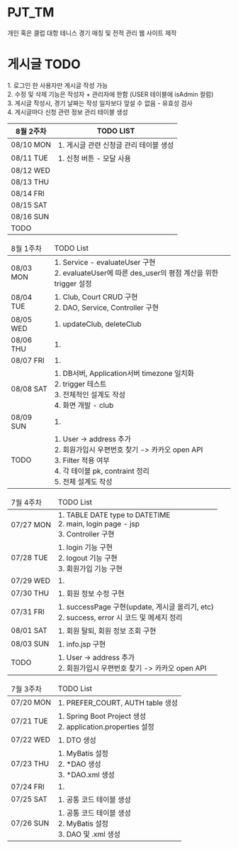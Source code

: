 # PJT_TM
개인 혹은 클럽 대항 테니스 경기 매칭 및 전적 관리 웹 사이트 제작

<h1> 게시글 TODO </h1>
<p>1. 로그인 한 사용자만 게시글 작성 가능<br/>
2. 수정 및 삭제 기능은 작성자 + 관리자에 한함 (USER 테이블에 isAdmin 컬럼)<br/>
3. 게시글 작성시, 경기 날짜는 작성 일자보다 앞설 수 없음 - 유효성 검사<br/>
4. 게시글마다 신청 관련 정보 관리 테이블 생성
</p>

<!-- 8월 2주차 -->
<table>
        <thead>
            <tr>
                <th>8월 2주차</th>
                <th>TODO LIST</th>
            </tr>
        </thead>
        <tbody>
            <tr>
                <td>08/10 MON</td>
                <td>
                    1. 게시글 관련 신청글 관리 테이블 생성
                </td>
            </tr>
            <tr>
                <td>08/11 TUE</td>
                <td>
                    1. 신청 버튼 - 모달 사용
                </td>
            </tr>
            <tr>
                <td>08/12 WED</td>
                <td></td>
            </tr>
            <tr>
                <td>08/13 THU</td>
                <td></td>
            </tr>
            <tr>
                <td>08/14 FRI</td>
                <td></td>
            </tr>
            <tr>
                <td>08/15 SAT</td>
                <td></td>
            </tr>
            <tr>
                <td>08/16 SUN</td>
                <td></td>
            </tr>
            <tr>
                <td>TODO</td>
                <td></td>
            </tr>
        </tbody>
    </table>
<!-- 8월 1주차 -->
<table>
  <thead>
    <tr>
      <td>8월 1주차</td>
      <td>TODO List</td>
    </tr>
  </thead>
  <tbody>
    <tr>
      <td>08/03 MON</td>
      <td>
        1. Service - evaluateUser 구현<br/>
        2. evaluateUser에 따른 des_user의 평점 계산을 위한 trigger 설정
      </td>
    </tr>
    <tr>
      <td>08/04 TUE</td>
      <td>
        1. Club, Court CRUD 구현<br/>
        2. DAO, Service, Controller 구현
      </td>
    </tr>
    <tr>
      <td>08/05 WED</td>
      <td>
        1. updateClub, deleteClub 
      </td>
    </tr>
    <tr>
      <td>08/06 THU</td>
      <td>
        1. 
      </td>
    </tr>
    <tr>
      <td>08/07 FRI</td>
      <td>
        1. 
      </td>
    </tr>
    <tr>
      <td>08/08 SAT</td>
      <td>
        1. DB서버, Application서버 timezone 일치화<br/>
        2. trigger 테스트<br/>
        3. 전체적인 설계도 작성<br/>
        4. 화면 개발 - club
      </td>
    </tr>
    <tr>
      <td>08/09 SUN</td>
      <td>
        1. 
      </td>
    </tr>
    <tr>
      <td>TODO</td>
      <td>
        1. User -> address 추가<br/>
        2. 회원가입시 우편번호 찾기 -> 카카오 open API<br/>
        3. Filter 적용 여부<br/>
        4. 각 테이블 pk, contraint 정리<br/>
        5. 전체 설계도 작성
      </td>
    </tr>
  </tbody>
</table>

<!-- 7월 4주차 -->
<table>
  <thead>
    <tr>
      <td>7월 4주차</td>
      <td>TODO List</td>
    </tr>
  </thead>
  <tbody>
    <tr>
      <td>07/27 MON</td>
      <td>
        1. TABLE DATE type to DATETIME<br/>
        2. main, login page - jsp<br/>
        3. Controller 구현
      </td>
    </tr>
    <tr>
      <td>07/28 TUE</td>
      <td>
        1. login 기능 구현<br/>
        2. logout 기능 구현<br/>
        3. 회원가입 기능 구현
      </td>
    </tr>
    <tr>
      <td>07/29 WED</td>
      <td>
        1. 
      </td>
    </tr>
    <tr>
      <td>07/30 THU</td>
      <td>
        1. 회원 정보 수정 구현
      </td>
    </tr>
    <tr>
      <td>07/31 FRI</td>
      <td>
        1. successPage 구현(update, 게시글 올리기, etc)<br/>
        2. success, error 시 코드 및 메세지 정리
      </td>
    </tr>
    <tr>
      <td>08/01 SAT</td>
      <td>
        1. 회원 탈퇴, 회원 정보 조회 구현
      </td>
    </tr>
    <tr>
      <td>08/03 SUN</td>
      <td>
        1. info.jsp 구현
      </td>
    </tr>
    <tr>
      <td>TODO</td>
      <td>
        1. User -> address 추가<br/>
        2. 회원가입시 우편번호 찾기 -> 카카오 open API
      </td>
    </tr>
  </tbody>
</table>

<!-- 7월 3주차 -->
<table>
  <thead>
    <tr>
      <td>7월 3주차</td>
      <td>TODO List</td>
    </tr>
  </thead>
  <tbody>
    <tr>
      <td>07/20 MON</td>
      <td>
        1. PREFER_COURT, AUTH table 생성
      </td>
    </tr>
    <tr>
      <td>07/21 TUE</td>
      <td>
        1. Spring Boot Project 생성<br/>
        2. application.properties 설정
      </td>
    </tr>
    <tr>
      <td>07/22 WED</td>
      <td>
        1. DTO 생성
      </td>
    </tr>
    <tr>
      <td>07/23 THU</td>
      <td>
        1. MyBatis 설정<br/>
        2. *DAO 생성<br/>
        3. *DAO.xml 생성
      </td>
    </tr>
    <tr>
      <td>07/24 FRI</td>
      <td>
        1.
      </td>
    </tr>
    <tr>
      <td>07/25 SAT</td>
      <td>
        1. 공통 코드 테이블 생성
      </td>
    </tr>
    <tr>
      <td>07/26 SUN</td>
      <td>
        1. 공통 코드 테이블 생성<br/>
        2. MyBatis 설정<br/>
        3. DAO 및 .xml 생성
      </td>
    </tr>
  </tbody>
</table>
